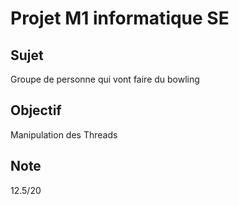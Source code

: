 # Projet M1 informatique SE 

## Sujet

Groupe de personne qui vont faire du bowling

## Objectif

Manipulation des Threads

## Note

12.5/20

